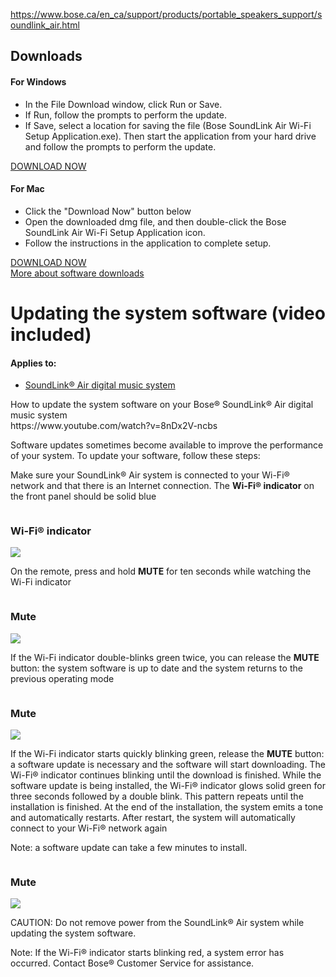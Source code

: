 <a href="https://www.bose.ca/en_ca/support/products/portable_speakers_support/soundlink_air.html">https://www.bose.ca/en_ca/support/products/portable_speakers_support/soundlink_air.html</a>
<div data-id="SupportTabs_tab3" class="bose-tabContent__content " lpos="Downloads region area">
<a name="SupportTabs_tab3" title=""></a>
<h2 class="bose-tabContent__title ">Downloads</h2>
<div class="title">
<h4 class="bose-title -left -productPage  ">
For Windows
</h4>
</div>
<div class="list">
<div class="bose-list bose-list--none   ">
<ul class="bose-list__list bose-list__list--bullet">
<li class="bose-list__listitem "><span>In the File Download window, click Run or Save.</span></li>
<li class="bose-list__listitem "><span>If Run, follow the prompts to perform the update.</span></li>
<li class="bose-list__listitem bose-list__listitem--last"><span>If Save, select a location for saving the file (Bose SoundLink Air Wi-Fi Setup Application.exe). Then start the application from your hard drive and follow the prompts to perform the update.</span></li>
</ul>
</div></div>
<div class="buttonLink">
<a href="https://downloads.bose.com/ced/bose_soundlink_air/windows/Bose%20SoundLink%20Air%20Wi-Fi%20Setup%20Application.exe" role="button" class="bose-buttonLink bose-buttonLink--type1 none     " title="DOWNLOAD NOW" target="_self">
<span>DOWNLOAD NOW</span>
</a>
</div>
<div class="title">
<h4 class="bose-title -left -productPage  ">
For Mac
</h4>
</div>
<div class="list">
<div class="bose-list bose-list--none   ">
<ul class="bose-list__list bose-list__list--bullet">
<li class="bose-list__listitem "><span>Click the "Download Now" button below</span></li>
<li class="bose-list__listitem "><span>Open the downloaded dmg file, and then double-click the Bose SoundLink Air Wi-Fi Setup Application icon.</span></li>
<li class="bose-list__listitem bose-list__listitem--last"><span>Follow the instructions in the application to complete setup.</span></li>
</ul>
</div></div>
<div class="buttonLink">
<a href="https://downloads.bose.com/ced/bose_soundlink_air/mac/Bose%20SoundLink%20Air%20Wi-Fi%20Setup%20Application.dmg" role="button" class="bose-buttonLink bose-buttonLink--type1 none     " title="DOWNLOAD NOW" target="_self">
<span>DOWNLOAD NOW</span>
</a>
</div>
<div class="linkButtonAttachment">
<div class="bose-linkButtonAttachment">
<a class="bose-linkButtonAttachment__link bose-link   none " href="https://www.bose.ca/en_ca/support/article/updating-the-system-software-video-included-soundlink-air.html" target="_self" alt="More about software downloads" title="More about software downloads">More about software downloads</a>
</div>
</div>
</div>
<main>
<div class="pageTitle title">
<h1 class="bose-title bose-title--mainTitle   -">
Updating the system software (video included)
</h1>
</div>
<div class="articleAppliesTo">
<div class="bose-list bose-list--appliesToList">
<h4 class="bose-list__title">Applies to: </h4>
<ul class="bose-list__list">
<li class="bose-list__listitem ">
<a href="https://www.bose.ca/en_ca/support/products/portable_speakers_support/soundlink_air.html">SoundLink® Air digital music system</a>
</li>
</ul>
</div>
</div>
How to update the system software on your Bose® SoundLink® Air digital music system<br>
https://www.youtube.com/watch?v=8nDx2V-ncbs
<div class="text">
<div class="bose-richText  ">
<p>Software updates sometimes become available to improve the performance of your system. To update your software, follow these steps:</p>
</div>
</div>
<div class="list">
<div class="bose-list bose-list--none   -tempStepFix">
<div class="bose-list__list bose-list__list--numbered">
<div class="listItem">
<div class="bose-list__listitem">
<div class="text">
<div class="bose-richText  ">
<p>Make sure your SoundLink® Air system is connected to your Wi-Fi® network and that there is an Internet connection. The <strong>Wi-Fi® indicator</strong> on the front panel should be solid blue</p>
</div>
</div>
<div class="column">
<div class="bose-column ">
<div class="bose-column__container">
<section class="grid-12 bose-column__column no-gutter ">
<div class="no-gutter-left grid-4 grid-medium-4 clear-medium-left grid-small-12">
<div class="title">
<h3 class="bose-title -center   -">
Wi-Fi® indicator
</h3>
</div>
<div class="adaptiveImageComponent image parbase">
<div class=" bose-adaptiveImage   ">
<div class="bose-adaptiveImage__container">
<img src="https://github.com/bosefirmware/ced-old/raw/master/bose_soundlink_air/soundlink_air_wifi_indicator.png">
</div>
</div>
</div>
</div>
<div class="no-gutter-left grid-8 grid-medium-8  grid-small-12">
</div>
</section>
</div>
</div>
</div>
</div>
</div>
<div class="listItem">
<div class="bose-list__listitem">
<div class="text">
<div class="bose-richText  ">
<p>On the remote, press and hold <strong>MUTE</strong> for ten seconds while watching the Wi-Fi indicator</p>
</div>
</div>
<div class="column">
<div class="bose-column ">
<div class="bose-column__container">
<section class="grid-12 bose-column__column no-gutter ">
<div class="no-gutter-left grid-3 grid-medium-6 clear-medium-left grid-small-12">
<div class="title">
<h3 class="bose-title -center   -">
Mute
</h3>
</div>
<div class="adaptiveImageComponent image parbase">
<div class=" bose-adaptiveImage   ">
<div class="bose-adaptiveImage__container">
<img src="https://github.com/bosefirmware/ced-old/raw/master/bose_soundlink_air/sl_rc_air_digital_mute.png">
</div>
</div>
</div>
</div>
<div class="no-gutter-left grid-9 grid-medium-6  grid-small-12">
</div>
</section>
</div>
</div>
</div>
<div class="list">
<div class="bose-list bose-list--none   -tempStepFix">
<div class="bose-list__list bose-list__list--bullet">
<div class="listItem">
<div class="bose-list__listitem">
<div class="text">
<div class="bose-richText  ">
<p>If the Wi-Fi indicator double-blinks green twice, you can release the <strong>MUTE</strong> button: the system software is up to date and the system returns to the previous operating mode</p>
</div>
</div>
<div class="column">
<div class="bose-column ">
<div class="bose-column__container">
<section class="grid-12 bose-column__column no-gutter ">
<div class="no-gutter-left grid-3 grid-medium-6 clear-medium-left grid-small-12">
<div class="title">
<h3 class="bose-title -center   -">
Mute
</h3>
</div>
<div class="adaptiveImageComponent image parbase">
<div class=" bose-adaptiveImage   ">
<div class="bose-adaptiveImage__container">
<img src="https://github.com/bosefirmware/ced-old/raw/master/bose_soundlink_air/sl_rc_air_digital_mute.png">
</div>
</div>
</div>
</div>
<div class="no-gutter-left grid-9 grid-medium-6  grid-small-12">
</div>
</section>
</div>
</div>
</div>
</div>
</div>
<div class="listItem">
<div class="bose-list__listitem">
<div class="text">
<div class="bose-richText  ">
<p>If the Wi-Fi indicator starts quickly blinking green, release the <strong>MUTE</strong> button: a software update is necessary and the software will start downloading. The Wi-Fi® indicator continues blinking until the download is finished. While the software update is being installed, the Wi-Fi® indicator glows solid green for three seconds followed by a double blink. This pattern repeats until the installation is finished. At the end of the installation, the system emits a tone and automatically restarts. After restart, the system will automatically connect to your Wi-Fi® network again</p><p>Note: a software update can take a few minutes to install.</p>
</div>
</div>
<div class="column">
<div class="bose-column ">
<div class="bose-column__container">
<section class="grid-12 bose-column__column no-gutter ">
<div class="no-gutter-left grid-3 grid-medium-6 clear-medium-left grid-small-12">
<div class="title">
<h3 class="bose-title -center   -">
Mute
</h3>
</div>
<div class="adaptiveImageComponent image parbase">
<div class=" bose-adaptiveImage   ">
<div class="bose-adaptiveImage__container">
<img src="https://github.com/bosefirmware/ced-old/raw/master/bose_soundlink_air/sl_rc_air_digital_mute.png">
</div>
</div>
</div>
</div>
<div class="no-gutter-left grid-9 grid-medium-6  grid-small-12">
</div>
</section>
</div>
</div>
</div>
</div>
</div>
</div>
</div></div>
</div>
</div>
</div>
</div></div>
<div class="text">
<div class="bose-richText  ">
<p>CAUTION: Do not remove power from the SoundLink® Air system while updating the system software.</p><p>Note: If the Wi-Fi® indicator starts blinking red, a system error has occurred. Contact Bose® Customer Service for assistance.</p>
</div>
</main>